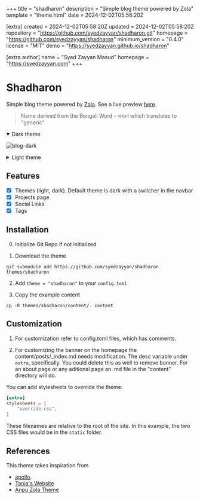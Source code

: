 
+++
title = "shadharon"
description = "Simple blog theme powered by Zola"
template = "theme.html"
date = 2024-12-02T05:58:20Z

[extra]
created = 2024-12-02T05:58:20Z
updated = 2024-12-02T05:58:20Z
repository = "https://github.com/syedzayyan/shadharon.git"
homepage = "https://github.com/syedzayyan/shadharon"
minimum_version = "0.4.0"
license = "MIT"
demo = "https://syedzayyan.github.io/shadharon"

[extra.author]
name = "Syed Zayyan Masud"
homepage = "https://syedzayyan.com"
+++        

# Shadharon

Simple blog theme powered by [Zola](getzola.org). See a live preview [here](https://shadharon.syedzayyan.com/).

> Name derived from the Bengali Word - সাধারণ which translates to "generic"

<details open>
  <summary>Dark theme</summary>

  ![blog-dark](https://raw.githubusercontent.com/syedzayyan/shadharon/main/screenshot.png)
</details>

<details close>
  <summary>Light theme</summary>
  
  ![light-dark](https://raw.githubusercontent.com/syedzayyan/shadharon/main/screenshot-light.png)
</details>

## Features

- [X] Themes (light, dark). Default theme is dark with a switcher in the navbar
- [X] Projects page
- [x] Social Links
- [x] Tags

## Installation

0. Initialize Git Repo if not initialized

1. Download the theme
```
git submodule add https://github.com/syedzayyan/shadharon themes/shadharon
```

2. Add `theme = "shadharon"` to your `config.toml`

3. Copy the example content

```
cp -R themes/shadharon/content/. content
```

## Customization

1. For customization refer to config.toml files, which has comments.

2. For customizing the banner on the homepage the content/posts/_index.md needs modification. The desc variable under `extra`, specifically. You could delete this as well to remove banner. For an about page or any aditional page an .md file in the "content" directory will do.

You can add stylesheets to override the theme:

```toml
[extra]
stylesheets = [
    "override.css",
]
```

These filenames are relative to the root of the site. In this example, the two CSS files would be in the `static` folder.


## References

This theme takes inspiration from 
- [apollo](https://github.com/not-matthias/apollo).  
- [Tania's Website](https://tania.dev/)
- [Anpu Zola Theme](https://github.com/zbrox/anpu-zola-theme)

        